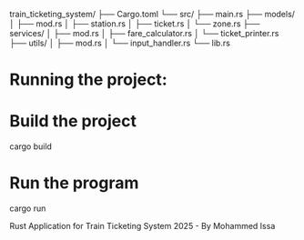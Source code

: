 
train_ticketing_system/
├── Cargo.toml
└── src/
    ├── main.rs
    ├── models/
    │   ├── mod.rs
    │   ├── station.rs
    │   ├── ticket.rs
    │   └── zone.rs
    ├── services/
    │   ├── mod.rs
    │   ├── fare_calculator.rs
    │   └── ticket_printer.rs
    ├── utils/
    │   ├── mod.rs
    │   └── input_handler.rs
    └── lib.rs


# Running the project:

# Build the project
cargo build

# Run the program
cargo run


Rust Application for Train Ticketing System 2025 - By Mohammed Issa

